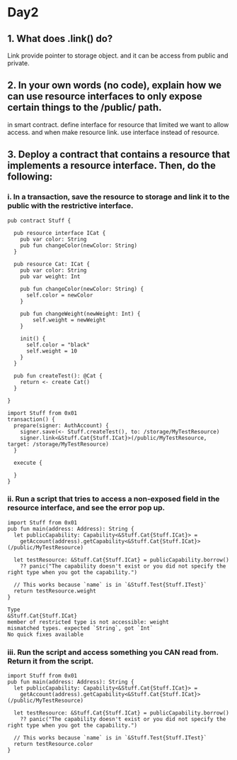 # Day2

## 1. What does .link() do?

Link provide pointer to storage object. and it can be access from public and private.

## 2. In your own words (no code), explain how we can use resource interfaces to only expose certain things to the /public/ path.

in smart contract. define interface for resource that limited we want to allow access. and when make resource link. use interface instead of resource.

## 3. Deploy a contract that contains a resource that implements a resource interface. Then, do the following:

### i.  In a transaction, save the resource to storage and link it to the public with the restrictive interface.

```
pub contract Stuff {

  pub resource interface ICat {
    pub var color: String
    pub fun changeColor(newColor: String)
  }

  pub resource Cat: ICat {
    pub var color: String
    pub var weight: Int

    pub fun changeColor(newColor: String) {
      self.color = newColor
    }

    pub fun changeWeight(newWeight: Int) {
        self.weight = newWeight
    }

    init() {
      self.color = "black"
      self.weight = 10
    }
  }

  pub fun createTest(): @Cat {
    return <- create Cat()
  }

}
```

```
import Stuff from 0x01
transaction() {
  prepare(signer: AuthAccount) {
    signer.save(<- Stuff.createTest(), to: /storage/MyTestResource)
    signer.link<&Stuff.Cat{Stuff.ICat}>(/public/MyTestResource, target: /storage/MyTestResource)
  }

  execute {

  }
}
```



### ii. Run a script that tries to access a non-exposed field in the resource interface, and see the error pop up.

```
import Stuff from 0x01
pub fun main(address: Address): String {
  let publicCapability: Capability<&Stuff.Cat{Stuff.ICat}> =
    getAccount(address).getCapability<&Stuff.Cat{Stuff.ICat}>(/public/MyTestResource)

  let testResource: &Stuff.Cat{Stuff.ICat} = publicCapability.borrow() 
    ?? panic("The capability doesn't exist or you did not specify the right type when you got the capability.")

  // This works because `name` is in `&Stuff.Test{Stuff.ITest}`
  return testResource.weight
}

```

```
Type
&Stuff.Cat{Stuff.ICat}
member of restricted type is not accessible: weight
mismatched types. expected `String`, got `Int`
No quick fixes available
```

### iii. Run the script and access something you CAN read from. Return it from the script.

```
import Stuff from 0x01
pub fun main(address: Address): String {
  let publicCapability: Capability<&Stuff.Cat{Stuff.ICat}> =
    getAccount(address).getCapability<&Stuff.Cat{Stuff.ICat}>(/public/MyTestResource)

  let testResource: &Stuff.Cat{Stuff.ICat} = publicCapability.borrow() 
    ?? panic("The capability doesn't exist or you did not specify the right type when you got the capability.")

  // This works because `name` is in `&Stuff.Test{Stuff.ITest}`
  return testResource.color
}
```